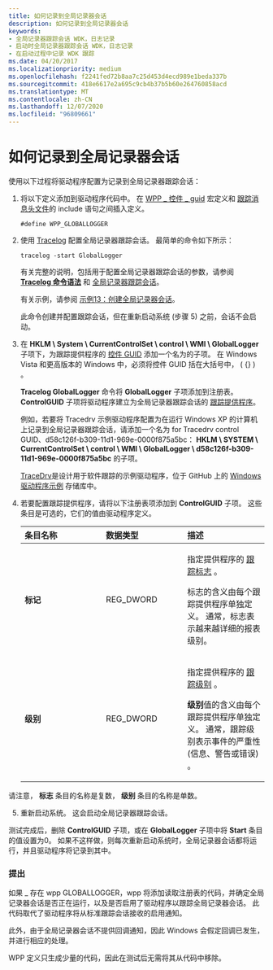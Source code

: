 ```yaml
---
title: 如何记录到全局记录器会话
description: 如何记录到全局记录器会话
keywords:
- 全局记录器跟踪会话 WDK，日志记录
- 启动时全局记录器跟踪会话 WDK，日志记录
- 在启动过程中记录 WDK 跟踪
ms.date: 04/20/2017
ms.localizationpriority: medium
ms.openlocfilehash: f2241fed72b8aa7c25d453d4ecd989e1beda337b
ms.sourcegitcommit: 418e6617e2a695c9cb4b37b5b60e264760858acd
ms.translationtype: MT
ms.contentlocale: zh-CN
ms.lasthandoff: 12/07/2020
ms.locfileid: "96809661"
---
```

# <a name="how-to-log-to-the-global-logger-session"></a>如何记录到全局记录器会话


使用以下过程将驱动程序配置为记录到全局记录器跟踪会话：

1. 将以下定义添加到驱动程序代码中。 在 [WPP \_ 控件 \_ guid](/previous-versions/windows/hardware/previsioning-framework/ff556186(v=vs.85)) 宏定义和 [跟踪消息头文件](trace-message-header-file.md)的 include 语句之间插入定义。
   ```
   #define WPP_GLOBALLOGGER
   ```

2. 使用 [Tracelog](tracelog.md) 配置全局记录器跟踪会话。 最简单的命令如下所示：

   ```
   tracelog -start GlobalLogger
   ```

   有关完整的说明，包括用于配置全局记录器跟踪会话的参数，请参阅 [**Tracelog 命令语法**](tracelog-command-syntax.md) 和 [全局记录器跟踪会话](global-logger-trace-session.md)。

   有关示例，请参阅 [示例13：创建全局记录器会话](example-13--creating-a-global-logger-session.md)。

   此命令创建并配置跟踪会话，但在重新启动系统 (步骤 5) 之前，会话不会启动。

3. 在 **HKLM \\ System \\ CurrentControlSet \\ control \\ WMI \\ GlobalLogger** 子项下，为跟踪提供程序的 [控件 GUID](control-guid.md) 添加一个名为的子项。 在 Windows Vista 和更高版本的 Windows 中，必须将控件 GUID 括在大括号中， ( {} ) 。

   **Tracelog GlobalLogger** 命令将 **GlobalLogger** 子项添加到注册表。 **ControlGUID** 子项将驱动程序建立为全局记录器跟踪会话的 [跟踪提供程序](trace-provider.md)。

   例如，若要将 Tracedrv 示例驱动程序配置为在运行 Windows XP 的计算机上记录到全局记录器跟踪会话，请添加一个名为 for Tracedrv control GUID、d58c126f-b309-11d1-969e-0000f875a5bc： **HKLM \\ SYSTEM \\ CurrentControlSet \\ control \\ WMI \\ GlobalLogger \\ d58c126f-b309-11d1-969e-0000f875a5bc** 的子项。

   [TraceDrv](https://github.com/Microsoft/Windows-driver-samples/tree/master/general/tracing/tracedriver)是设计用于软件跟踪的示例驱动程序，位于 GitHub 上的 [Windows 驱动程序示例](https://github.com/Microsoft/Windows-driver-samples) 存储库中。

4. 若要配置跟踪提供程序，请将以下注册表项添加到 **ControlGUID** 子项。 这些条目是可选的，它们的值由驱动程序定义。

   <table>
   <colgroup>
   <col width="33%" />
   <col width="33%" />
   <col width="33%" />
   </colgroup>
   <thead>
   <tr class="header">
   <th align="left">条目名称</th>
   <th align="left">数据类型</th>
   <th align="left">描述</th>
   </tr>
   </thead>
   <tbody>
   <tr class="odd">
   <td align="left"><p><strong>标记</strong></p></td>
   <td align="left"><p>REG_DWORD</p></td>
   <td align="left"><p>指定提供程序的 <a href="trace-flags.md" data-raw-source="[trace flags](trace-flags.md)">跟踪标志</a> 。</p>
   <p>标志的含义由每个跟踪提供程序单独定义。 通常，标志表示越来越详细的报表级别。</p></td>
   </tr>
   <tr class="even">
   <td align="left"><p><strong>级别</strong></p></td>
   <td align="left"><p>REG_DWORD</p></td>
   <td align="left"><p>指定提供程序的 <a href="trace-level.md" data-raw-source="[trace level](trace-level.md)">跟踪级别</a> 。</p>
   <p><strong>级别</strong>值的含义由每个跟踪提供程序单独定义。 通常，跟踪级别表示事件的严重性 (信息、警告或错误) 。</p></td>
   </tr>
   </tbody>
   </table>




请注意， **标志** 条目的名称是复数， **级别** 条目的名称是单数。


5.  重新启动系统。 这会启动全局记录器跟踪会话。

测试完成后，删除 **ControlGUID** 子项，或在 **GlobalLogger** 子项中将 **Start** 条目的值设置为0。 如果不这样做，则每次重新启动系统时，全局记录器会话都将运行，并且驱动程序将记录到其中。

### <a name="span-idcommentsspanspan-idcommentsspancomments"></a><span id="comments"></span><span id="COMMENTS"></span>提出

如果 \_ 存在 wpp GLOBALLOGGER，wpp 将添加读取注册表的代码，并确定全局记录器会话是否正在运行，以及是否启用了驱动程序以跟踪全局记录器会话。 此代码取代了驱动程序将从标准跟踪会话接收的启用通知。

此外，由于全局记录器会话不提供回调通知，因此 Windows 会假定回调已发生，并进行相应的处理。

WPP 定义只生成少量的代码，因此在测试后无需将其从代码中移除。
